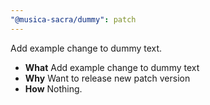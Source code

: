 ```yaml
---
"@musica-sacra/dummy": patch
---
```


Add example change to dummy text.

- **What** Add example change to dummy text
- **Why** Want to release new patch version
- **How** Nothing.

